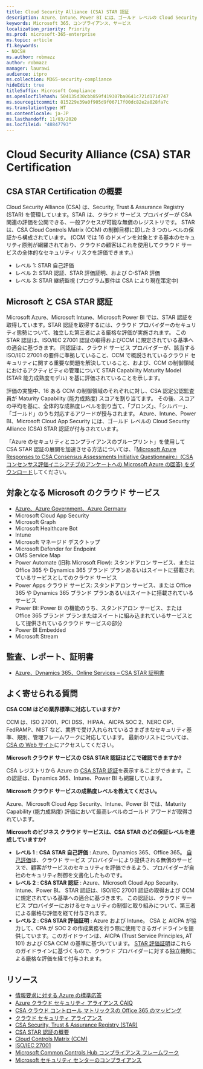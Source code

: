 ```yaml
---
title: Cloud Security Alliance (CSA) STAR 認証
description: Azure、Intune、Power BI には、ゴールド レベルの Cloud Security Alliance STAR 認証が付与されています。
keywords: Microsoft 365、コンプライアンス、サービス
localization_priority: Priority
ms.prod: microsoft-365-enterprise
ms.topic: article
f1.keywords:
- NOCSH
ms.author: robmazz
author: robmazz
manager: laurawi
audience: itpro
ms.collection: M365-security-compliance
hideEdit: true
titleSuffix: Microsoft Compliance
ms.openlocfilehash: 504135d30cbb859f419307ba0641c721d171d747
ms.sourcegitcommit: 815229e39a0f905d9f06717f00dc82e2a028fa7c
ms.translationtype: HT
ms.contentlocale: ja-JP
ms.lasthandoff: 11/03/2020
ms.locfileid: "48847793"
---
```

# <a name="cloud-security-alliance-csa-star-certification"></a>Cloud Security Alliance (CSA) STAR Certification

## <a name="csa-star-certification-overview"></a>CSA STAR Certification の概要

Cloud Security Alliance (CSA) は、Security, Trust & Assurance Registry (STAR) を管理しています。STAR は、クラウド サービス プロバイダーが CSA 関連の評価を公開できる、一般アクセスが可能な無償のレジストリです。 STAR は、CSA Cloud Controls Matrix (CCM) の制御目標に即した 3 つのレベルの保証から構成されています。 (CCM では 16 のドメインを対象とする基本のセキュリティ原則が網羅されており、クラウドの顧客はこれを使用してクラウド サービスの全体的なセキュリティ リスクを評価できます。)

- レベル 1: STAR 自己評価
- レベル 2: STAR 認証、STAR 評価証明、および C-STAR 評価
- レベル 3: STAR 継続監視 (プログラム要件は CSA により現在策定中)

## <a name="microsoft-and-csa-star-certification"></a>Microsoft と CSA STAR 認証

Microsoft Azure、Microsoft Intune、Microsoft Power BI では、STAR 認証を取得しています。STAR 認証を取得するには、クラウド プロバイダーのセキュリティ態勢について、独立した第三者による厳格な評価が実施されます。 この STAR 認証は、ISO/IEC 27001 認証の取得およびCCM に規定されている基準への適合に基づきます。 同認証は、クラウド サービス プロバイダーが、該当する ISO/IEC 27001 の要件に準拠していること、CCM で概説されているクラウド セキュリティに関する重要な問題を解決していること、および、CCM の制御領域におけるアクティビティの管理について STAR Capability Maturity Model (STAR 能力成熟度モデル) を基に評価されていることを示します。  
  
評価の実施中、16 ある CCM の制御領域のそれぞれに対し、CSA 認定公認監査員が Maturity Capability (能力成熟度) スコアを割り当てます。 その後、スコアの平均を基に、全体的な成熟度レベルを割り当て、「ブロンズ」、「シルバー」、「ゴールド」のうち対応するアワードが授与されます。 Azure、Intune、Power BI、Microsoft Cloud App Security には、ゴールド レベルの Cloud Security Alliance (CSA) STAR 認証が付与されています。  

「Azure のセキュリティとコンプライアンスのブループリント」を使用して CSA STAR 認証の展開を加速させる方法については、『[Microsoft Azure Responses to CSA Consensus Assessments Initiative Questionnaire』(CSA コンセンサス評価イニシアチブのアンケートへの Microsoft Azure の回答) をダウンロード](https://gallery.technet.microsoft.com/Azure-Responses-to-CSA-46034a11)してください。

## <a name="microsoft-in-scope-cloud-services"></a>対象となる Microsoft のクラウド サービス

- [Azure、Azure Government、Azure Germany](https://aka.ms/AzureCompliance)
- Microsoft Cloud App Security
- Microsoft Graph
- Microsoft Healthcare Bot
- Intune
- Microsoft マネージド デスクトップ
- Microsoft Defender for Endpoint
- OMS Service Map
- Power Automate (旧称 Microsoft Flow): スタンドアロン サービス、または Office 365 や Dynamics 365 ブランド プランあるいはスイートに搭載されているサービスとしてのクラウド サービス
- Power Apps クラウド サービス: スタンドアロン サービス、または Office 365 や Dynamics 365 ブランド プランあるいはスイートに搭載されているサービス
- Power BI: Power BI の機能のうち、スタンドアロン サービス、または Office 365 ブランド プランまたはスイートに組み込まれているサービスとして提供されているクラウド サービスの部分
- Power BI Embedded
- Microsoft Stream

## <a name="audits-reports-and-certificates"></a>監査、レポート、証明書

- [Azure、Dynamics 365、Online Services – CSA STAR 証明書](https://aka.ms/azurecsastarcert)

## <a name="frequently-asked-questions"></a>よく寄せられる質問

**CSA CCM はどの業界標準に対応していますか?**

CCM は、ISO 27001、PCI DSS、HIPAA、AICPA SOC 2、NERC CIP、FedRAMP、NIST など、業界で受け入れられているさまざまなセキュリティ基準、規則、管理フレームワークに対応しています。 最新のリストについては、[CSA の Web サイト](https://cloudsecurityalliance.org/)にアクセスしてください。

**Microsoft クラウド サービスの CSA STAR 認証はどこで確認できますか?**

CSA レジストリから Azure の [CSA STAR 認証](https://aka.ms/csastar-certification)を表示することができます。この認証は、Dynamics 365、Intune、Power BI も網羅しています。

**Microsoft クラウド サービスの成熟度レベルを教えてください。**

Azure、Microsoft Cloud App Security、Intune、Power BI では、Maturity Capability (能力成熟度) 評価において最高レベルのゴールド アワードが取得されています。

**Microsoft のビジネス クラウド サービスは、CSA STAR のどの保証レベルを達成していますか?**

- **レベル 1** : **CSA STAR 自己評価** : Azure、Dynamics 365、Office 365。 [自己評価](offering-csa-star-self-assessment.md)は、クラウド サービス プロバイダーにより提供される無償のサービスで、顧客がサービスのセキュリティを評価できるよう、プロバイダーが自社のセキュリティ制御を文書化したものです。
- **レベル 2** : **CSA STAR 認証** : Azure、Microsoft Cloud App Security、Intune、Power BI。 STAR 認証は、ISO/IEC 27001 認証の取得および CCM に規定されている基準への適合に基づきます。 この認証は、クラウド サービス プロバイダーにおけるセキュリティの制御と取り組みについて、第三者による厳格な評価を経て付与されます。
- **レベル 2** : **CSA STAR 評価証明** : Azure および Intune。 CSA と AICPA が協力して、CPA が SOC 2 の作成業務を行う際に使用できるガイドラインを提供しています。このガイドラインは、AICPA (Trust Service Principles, AT 101) および CSA CCM の基準に基づいています。 [STAR 評価証明](offering-CSA-STAR-Attestation.md)はこれらのガイドラインに基づくもので、クラウド プロバイダーに対する独立機関による厳格な評価を経て付与されます。

## <a name="resources"></a>リソース

- [情報要求に対する Azure の標準応答](https://aka.ms/AzureStandardRequestForInformation)
- [Azure クラウド セキュリティ アライアンス CAIQ](https://aka.ms/AzureCSACAIQ)
- [CSA クラウド コントロール マトリックスの Office 365 のマッピング](https://aka.ms/Office365CSACloudControlMatrix)
- [クラウド セキュリティ アライアンス](https://cloudsecurityalliance.org/)
- [CSA Security, Trust & Assurance Registry (STAR)](https://cloudsecurityalliance.org/star/)
- [CSA STAR 認証の概要](https://cloudsecurityalliance.org/star/certification/)
- [Cloud Controls Matrix (CCM)](https://cloudsecurityalliance.org/group/cloud-controls-matrix/)
- [ISO/IEC 27001](offering-iso-27001.md)
- [Microsoft Common Controls Hub コンプライアンス フレームワーク](https://www.microsoft.com/trust-center/compliance/compliance-overview)
- [Microsoft セキュリティ センターのコンプライアンス](https://www.microsoft.com/trust-center/compliance/compliance-overview)
